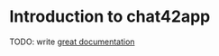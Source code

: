 # Introduction to chat42app

TODO: write [great documentation](http://jacobian.org/writing/what-to-write/)
